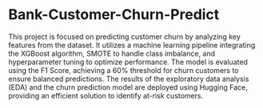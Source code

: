 # Bank-Customer-Churn-Predict

This project is focused on predicting customer churn by analyzing key features from the dataset. It utilizes a machine learning pipeline integrating the XGBoost algorithm, SMOTE to handle class imbalance, and hyperparameter tuning to optimize performance. The model is evaluated using the F1 Score, achieving a 60% threshold for churn customers to ensure balanced predictions. The results of the exploratory data analysis (EDA) and the churn prediction model are deployed using Hugging Face, providing an efficient solution to identify at-risk customers.
